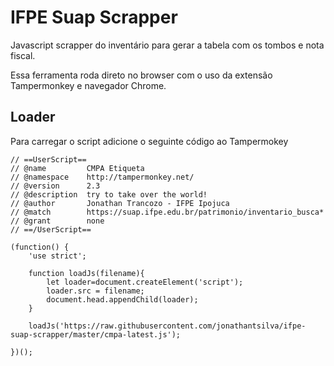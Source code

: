 # IFPE Suap Scrapper
Javascript scrapper do inventário para gerar a tabela com os tombos e nota fiscal.

Essa ferramenta roda direto no browser com o uso da extensão Tampermonkey e navegador Chrome.

## Loader
Para carregar o script adicione o seguinte código ao Tampermokey
```
// ==UserScript==
// @name         CMPA Etiqueta
// @namespace    http://tampermonkey.net/
// @version      2.3
// @description  try to take over the world!
// @author       Jonathan Trancozo - IFPE Ipojuca
// @match        https://suap.ifpe.edu.br/patrimonio/inventario_busca*
// @grant        none
// ==/UserScript==

(function() {
    'use strict';

    function loadJs(filename){
        let loader=document.createElement('script');
        loader.src = filename;
        document.head.appendChild(loader);
    }

    loadJs('https://raw.githubusercontent.com/jonathantsilva/ifpe-suap-scrapper/master/cmpa-latest.js');

})();
```
